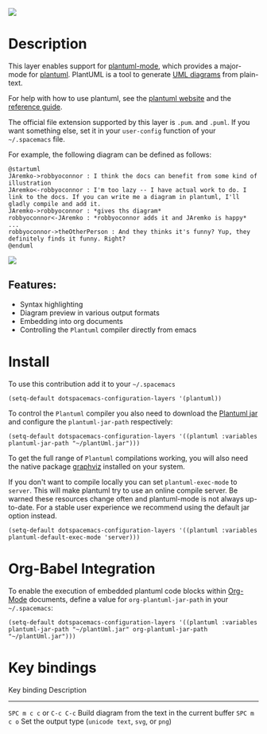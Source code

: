 ![](img/logo.png)

Description
===========

This layer enables support for
[plantuml-mode](https://github.com/skuro/plantuml-mode), which provides
a major-mode for [plantuml](http://plantuml.com). PlantUML is a tool to
generate [UML
diagrams](https://en.wikipedia.org/wiki/Unified_Modeling_Language) from
plain-text.

For help with how to use plantuml, see the [plantuml
website](http://plantuml.com) and the [reference
guide](http://plantuml.com/guide).

The official file extension supported by this layer is `.pum`. and
`.puml`. If you want something else, set it in your `user-config`
function of your `~/.spacemacs` file.

For example, the following diagram can be defined as follows:

``` {.plantuml}
@startuml
JAremko->robbyoconnor : I think the docs can benefit from some kind of illustration
JAremko<-robbyoconnor : I'm too lazy -- I have actual work to do. I link to the docs. If you can write me a diagram in plantuml, I'll gladly compile and add it.
JAremko->robbyoconnor : *gives ths diagram*
robbyoconnor<-JAremko : *robbyoconnor adds it and JAremko is happy*
...
robbyoconnor->theOtherPerson : And they thinks it's funny? Yup, they definitely finds it funny. Right?
@enduml
```

![](img/dia.png)

Features:
---------

-   Syntax highlighting
-   Diagram preview in various output formats
-   Embedding into org documents
-   Controlling the `Plantuml` compiler directly from emacs

Install
=======

To use this contribution add it to your `~/.spacemacs`

``` {.commonlisp org-language="emacs-lisp"}
(setq-default dotspacemacs-configuration-layers '(plantuml))
```

To control the `Plantuml` compiler you also need to download the
[Plantuml jar](http://plantuml.com/download) and configure the
`plantuml-jar-path` respectively:

``` {.commonlisp org-language="emacs-lisp"}
(setq-default dotspacemacs-configuration-layers '((plantuml :variables plantuml-jar-path "~/plantUml.jar")))
```

To get the full range of `Plantuml` compilations working, you will also
need the native package [graphviz](http://graphviz.org/) installed on
your system.

If you don\'t want to compile locally you can set `plantuml-exec-mode`
to `server`. This will make plantuml try to use an online compile
server. Be warned these resources change often and plantuml-mode is not
always up-to-date. For a stable user experience we recommend using the
default jar option instead.

``` {.commonlisp org-language="emacs-lisp"}
(setq-default dotspacemacs-configuration-layers '((plantuml :variables plantuml-default-exec-mode 'server)))
```

Org-Babel Integration
=====================

To enable the execution of embedded plantuml code blocks within
[Org-Mode](http://orgmode.org/) documents, define a value for
`org-plantuml-jar-path` in your `~/.spacemacs`:

``` {.commonlisp org-language="emacs-lisp"}
(setq-default dotspacemacs-configuration-layers '((plantuml :variables plantuml-jar-path "~/plantUml.jar" org-plantuml-jar-path "~/plantUml.jar")))
```

Key bindings
============

  Key binding                Description
  -------------------------- -------------------------------------------------------
  `SPC m c c` or `C-c C-c`   Build diagram from the text in the current buffer
  `SPC m c o`                Set the output type (`unicode text`, `svg`, or `png`)
